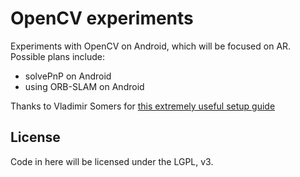 # OpenCV experiments

Experiments with OpenCV on Android, which will be focused on AR. Possible plans include:

- solvePnP on Android
- using ORB-SLAM on Android

Thanks to Vladimir Somers for [this extremely useful setup guide](https://github.com/VlSomers/native-opencv-android-template)


## License

Code in here will be licensed under the LGPL, v3.

